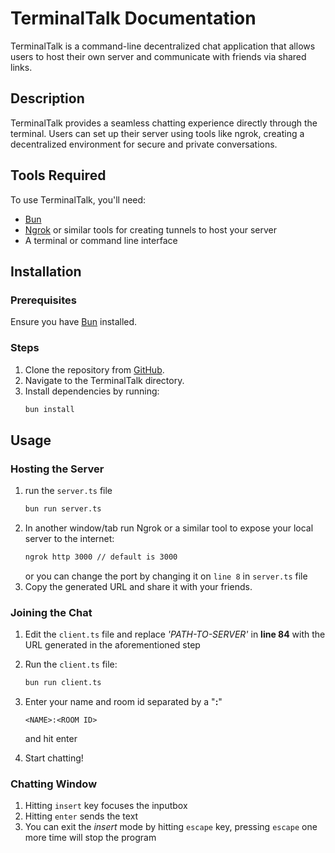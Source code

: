
# TerminalTalk Documentation

TerminalTalk is a command-line decentralized chat application that allows users to host their own server and communicate with friends via shared links.

## Description

TerminalTalk provides a seamless chatting experience directly through the terminal. Users can set up their server using tools like ngrok, creating a decentralized environment for secure and private conversations.

## Tools Required

To use TerminalTalk, you'll need:
- [Bun](https://bun.sh/)
- [Ngrok](https://ngrok.com) or similar tools for creating tunnels to host your server
- A terminal or command line interface

## Installation

### Prerequisites
Ensure you have [Bun](https://bun.sh/) installed.

### Steps
1. Clone the repository from [GitHub](https://github.com/TH3-MA3STRO/TerminalTalk/).
2. Navigate to the TerminalTalk directory.
3. Install dependencies by running:
   ```bash
   bun install
   ```

## Usage

### Hosting the Server
1. run the ```server.ts``` file
   ```bash
   bun run server.ts
   ```
2. In another window/tab run Ngrok or a similar tool to expose your local server to the internet:
   ```bash
   ngrok http 3000 // default is 3000
   ```
   or you can change the port by changing it on ```line 8``` in ```server.ts``` file
3. Copy the generated URL and share it with your friends.


### Joining the Chat
1. Edit the ```client.ts``` file and replace *'PATH-TO-SERVER'* in **line 84** with the URL generated in the aforementioned step
2. Run the ```client.ts``` file:
   ```bash
   bun run client.ts
   ```

3. Enter your name and room id separated by a "__:__"
    ```
    <NAME>:<ROOM ID>
    ```
    and hit enter
5. Start chatting!
   
### Chatting Window

1. Hitting ```insert``` key focuses the inputbox
2. Hitting ```enter``` sends the text
3. You can exit the _insert_ mode by hitting ```escape``` key, pressing ```escape``` one more time will stop the program




